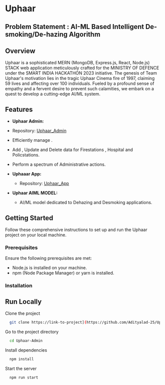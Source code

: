 # Uphaar

## Problem Statement : AI-ML Based Intelligent De-smoking/De-hazing Algorithm

## Overview

Uphaar is a sophisticated MERN (MongoDB, Express.js, React, Node.js) STACK web application meticulously crafted for the MINISTRY OF DEFENCE under the SMART INDIA HACKATHON 2023 initiative. The genesis of Team Uphaar's motivation lies in the tragic Uphaar Cinema fire of 1997, claiming 59 lives and affecting over 100 individuals. Fueled by a profound sense of empathy and a fervent desire to prevent such calamities, we embark on a quest to develop a cutting-edge AI/ML system.

## Features

- **Uphaar Admin:**
 - Repository: [Uphaar_Admin](https://github.com/Adityalad-25/Uphaar-Admin.git)
  - Efficiently manage .
  - Add , Update and Delete data for Firestations , Hospital and Policstations.
  - Perform a spectrum of Administrative actions.

- **Uphaaar App:** 
  - Repository: [Uphaar_App](https://github.com/tarunnnrathoddd/Uphaar_App)

- **Uphaar AIML MODEL:**
  - AI/ML model dedicated to Dehazing and Desmoking applications.

## Getting Started

Follow these comprehensive instructions to set up and run the Uphaar project on your local machine.

### Prerequisites

Ensure the following prerequisites are met:

- Node.js is installed on your machine.
- npm (Node Package Manager) or yarn is installed.

 
### Installation


## Run Locally

Clone the project

```bash
  git clone https://link-to-project](https://github.com/Adityalad-25/Uphaar-Admin.git
```

Go to the project directory

```bash
  cd Uphaar-Admin
```

Install dependencies

```bash
  npm install
```

Start the server

```bash
  npm run start
```



